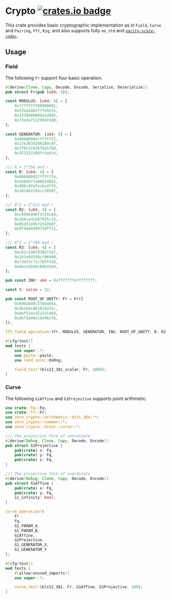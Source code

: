 # Crypto [![crates.io badge](https://img.shields.io/crates/v/zero-crypto.svg)](https://crates.io/crates/zero-crypto)
This crate provides basic cryptographic implementation as in `Field`, `Curve` and `Pairing`, `Fft`, `Kzg`, and also supports fully `no_std` and [`parity-scale-codec`](https://github.com/paritytech/parity-scale-codec).

## Usage
### Field
The following `Fr` support four basic operation.

```rust
#[derive(Clone, Copy, Decode, Encode, Serialize, Deserialize)]
pub struct Fr(pub [u64; 4]);

const MODULUS: [u64; 4] = [
    0xffffffff00000001,
    0x53bda402fffe5bfe,
    0x3339d80809a1d805,
    0x73eda753299d7d48,
];

const GENERATOR: [u64; 4] = [
    0x0000000efffffff1,
    0x17e363d300189c0f,
    0xff9c57876f8457b0,
    0x351332208fc5a8c4,
];

/// R = 2^256 mod r
const R: [u64; 4] = [
    0x00000001fffffffe,
    0x5884b7fa00034802,
    0x998c4fefecbc4ff5,
    0x1824b159acc5056f,
];

/// R^2 = 2^512 mod r
const R2: [u64; 4] = [
    0xc999e990f3f29c6d,
    0x2b6cedcb87925c23,
    0x05d314967254398f,
    0x0748d9d99f59ff11,
];

/// R^3 = 2^768 mod r
const R3: [u64; 4] = [
    0xc62c1807439b73af,
    0x1b3e0d188cf06990,
    0x73d13c71c7b5f418,
    0x6e2a5bb9c8db33e9,
];

pub const INV: u64 = 0xfffffffeffffffff;

const S: usize = 32;

pub const ROOT_OF_UNITY: Fr = Fr([
    0xb9b58d8c5f0e466a,
    0x5b1b4c801819d7ec,
    0x0af53ae352a31e64,
    0x5bf3adda19e9b27b,
]);

fft_field_operation!(Fr, MODULUS, GENERATOR, INV, ROOT_OF_UNITY, R, R2, R3, S);

#[cfg(test)]
mod tests {
    use super::*;
    use paste::paste;
    use rand_core::OsRng;

    field_test!(bls12_381_scalar, Fr, 1000);
}
```

### Curve
The following `G1Affine` and `G1Projective` supports point arithmetic.

```rust
use crate::fq::Fq;
use crate::fr::Fr;
use zero_crypto::arithmetic::bits_384::*;
use zero_crypto::common::*;
use zero_crypto::dress::curve::*;

/// The projective form of coordinate
#[derive(Debug, Clone, Copy, Decode, Encode)]
pub struct G1Projective {
    pub(crate) x: Fq,
    pub(crate) y: Fq,
    pub(crate) z: Fq,
}

/// The projective form of coordinate
#[derive(Debug, Clone, Copy, Decode, Encode)]
pub struct G1Affine {
    pub(crate) x: Fq,
    pub(crate) y: Fq,
    is_infinity: bool,
}

curve_operation!(
    Fr,
    Fq,
    G1_PARAM_A,
    G1_PARAM_B,
    G1Affine,
    G1Projective,
    G1_GENERATOR_X,
    G1_GENERATOR_Y
);

#[cfg(test)]
mod tests {
    #[allow(unused_imports)]
    use super::*;

    curve_test!(bls12_381, Fr, G1Affine, G1Projective, 100);
}
```
